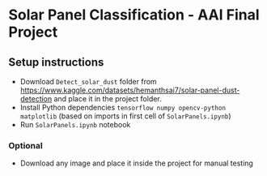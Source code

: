 # Solar Panel Classification - AAI Final Project 

## Setup instructions

- Download `Detect_solar_dust` folder from https://www.kaggle.com/datasets/hemanthsai7/solar-panel-dust-detection and place it in the project folder.
- Install Python dependencies `tensorflow numpy opencv-python matplotlib` (based on imports in first cell of `SolarPanels.ipynb`)
- Run `SolarPanels.ipynb` notebook

### Optional
- Download any image and place it inside the project for manual testing
